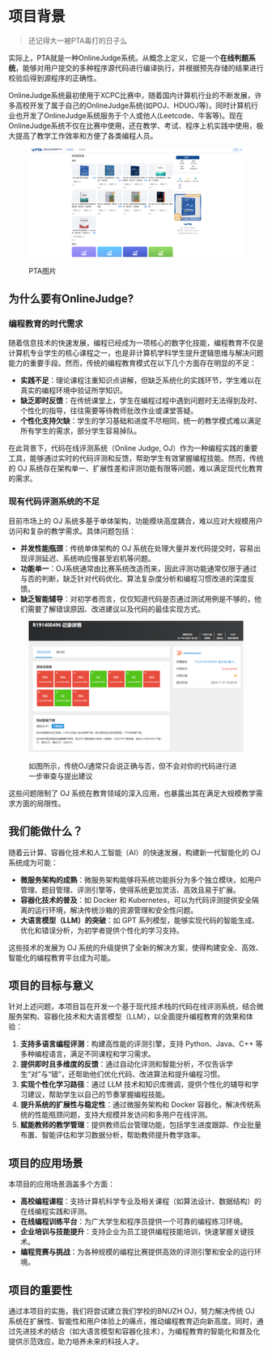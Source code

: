 # 项目背景

> 还记得大一被PTA毒打的日子么

实际上，PTA就是一种OnlineJudge系统。从概念上定义，它是一个**在线判题系统**，能够对用户提交的多种程序源代码进行编译执行，并根据预先存储的结果进行校验后得到源程序的正确性。

OnlineJudge系统最初使用于XCPC比赛中，随着国内计算机行业的不断发展，许多高校开发了属于自己的OnlineJudge系统(如POJ、HDUOJ等)，同时计算机行业也开发了OnlineJudge系统服务于个人或他人(Leetcode、牛客等)。现在OnlineJudge系统不仅在比赛中使用，还在教学、考试、程序上机实践中使用，极大提高了教学工作效率和方便了各类编程人员。&#x20;

<figure><img src="../.gitbook/assets/image (1).png" alt=""><figcaption><p>PTA图片</p></figcaption></figure>

## **为什么要有OnlineJudge?**

### **编程教育的时代需求**

随着信息技术的快速发展，编程已经成为一项核心的数字化技能，编程教育不仅是计算机专业学生的核心课程之一，也是非计算机学科学生提升逻辑思维与解决问题能力的重要手段。然而，传统的编程教育模式在以下几个方面存在明显的不足：

* **实践不足**：理论课程注重知识点讲解，但缺乏系统化的实践环节，学生难以在真实的编程环境中验证所学知识。
* **缺乏即时反馈**：在传统课堂上，学生在编程过程中遇到问题时无法得到及时、个性化的指导，往往需要等待教师批改作业或课堂答疑。
* **个性化支持欠缺**：学生的学习基础和进度不尽相同，统一的教学模式难以满足所有学生的需求，部分学生容易掉队。

在此背景下，代码在线评测系统（Online Judge, OJ）作为一种编程实践的重要工具，能够通过实时的代码评测和反馈，帮助学生有效掌握编程技能。然而，传统的 OJ 系统存在架构单一、扩展性差和评测功能有限等问题，难以满足现代化教育的需求。

### **现有代码评测系统的不足**

目前市场上的 OJ 系统多基于单体架构，功能模块高度耦合，难以应对大规模用户访问和复杂的教学需求。具体问题包括：

* **并发性能瓶颈**：传统单体架构的 OJ 系统在处理大量并发代码提交时，容易出现评测延迟、系统响应慢甚至宕机等问题。
* **功能单一**：OJ系统通常由比赛系统改造而来，因此评测功能通常仅限于通过与否的判断，缺乏针对代码优化、算法复杂度分析和编程习惯改进的深度反馈。
* **缺乏智能辅导**：对初学者而言，仅仅知道代码是否通过测试用例是不够的，他们需要了解错误原因、改进建议以及代码的最佳实现方式。

<figure><img src="../.gitbook/assets/image.png" alt=""><figcaption><p>如图所示，传统OJ通常只会说正确与否，但不会对你的代码进行进一步审查与提出建议</p></figcaption></figure>

这些问题限制了 OJ 系统在教育领域的深入应用，也暴露出其在满足大规模教学需求方面的局限性。



## **我们能做什么？**

随着云计算、容器化技术和人工智能（AI）的快速发展，构建新一代智能化的 OJ 系统成为可能：

* **微服务架构的成熟**：微服务架构能够将系统功能拆分为多个独立模块，如用户管理、题目管理、评测引擎等，使得系统更加灵活、高效且易于扩展。
* **容器化技术的普及**：如 Docker 和 Kubernetes，可以为代码评测提供安全隔离的运行环境，解决传统沙箱的资源管理和安全性问题。
* **大语言模型（LLM）的突破**：如 GPT 系列模型，能够实现代码的智能生成、优化和错误分析，为初学者提供个性化的学习支持。

这些技术的发展为 OJ 系统的升级提供了全新的解决方案，使得构建安全、高效、智能化的编程教育平台成为可能。



## **项目的目标与意义**

针对上述问题，本项目旨在开发一个基于现代技术栈的代码在线评测系统，结合微服务架构、容器化技术和大语言模型（LLM），以全面提升编程教育的效果和体验：

1. **支持多语言编程评测**：构建高性能的评测引擎，支持 Python、Java、C++ 等多种编程语言，满足不同课程和学习需求。
2. **提供即时且多维度的反馈**：通过自动化评测和智能分析，不仅告诉学生“对”与“错”，还帮助他们优化代码、改进算法和提升编程习惯。
3. **实现个性化学习路径**：通过 LLM 技术和知识库微调，提供个性化的辅导和学习建议，帮助学生以自己的节奏掌握编程技能。
4. **提升系统的扩展性与稳定性**：通过微服务架构和 Docker 容器化，解决传统系统的性能瓶颈问题，支持大规模并发访问和多用户在线评测。
5. **赋能教师的教学管理**：提供教师后台管理功能，包括学生进度跟踪、作业批量布置、智能评估和学习数据分析，帮助教师提升教学效率。



## **项目的应用场景**

本项目的应用场景涵盖多个方面：

* **高校编程课程**：支持计算机科学专业及相关课程（如算法设计、数据结构）的在线编程实践和评测。
* **在线编程训练平台**：为广大学生和程序员提供一个可靠的编程练习环境。
* **企业培训与技能提升**：支持企业为员工提供编程技能培训，快速掌握关键技术。
* **编程竞赛与挑战**：为各种规模的编程比赛提供高效的评测引擎和安全的运行环境。



## **项目的重要性**

通过本项目的实施，我们将尝试建立我们学校的BNUZH OJ，努力解决传统 OJ 系统在扩展性、智能性和用户体验上的痛点，推动编程教育迈向新高度。同时，通过先进技术的结合（如大语言模型和容器化技术），为编程教育的智能化和普及化提供示范效应，助力培养未来的科技人才。
